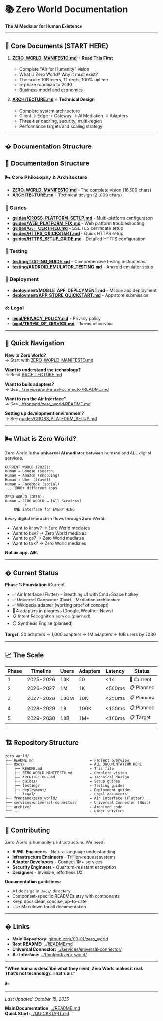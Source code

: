 # 📚 Zero World Documentation

**The AI Mediator for Human Existence**

---

## 🎯 Core Documents (START HERE)

1. **[ZERO_WORLD_MANIFESTO.md](./ZERO_WORLD_MANIFESTO.md)** ⭐ **Read This First**
   - Complete "Air for Humanity" vision
   - What is Zero World? Why it must exist?
   - The scale: 10B users, 1T req/s, 100% uptime
   - 5-phase roadmap to 2030
   - Business model and economics

2. **[ARCHITECTURE.md](./ARCHITECTURE.md)** ⭐ **Technical Design**
   - Complete system architecture
   - Client → Edge → Gateway → AI Mediation → Adapters
   - Three-tier caching, security, multi-region
   - Performance targets and scaling strategy

---

## � Documentation Structure

## 📂 Documentation Structure

### 🌬️ Core Philosophy & Architecture
- **[ZERO_WORLD_MANIFESTO.md](./ZERO_WORLD_MANIFESTO.md)** - The complete vision (16,500 chars)
- **[ARCHITECTURE.md](./ARCHITECTURE.md)** - Technical design (21,000 chars)

### 📖 Guides
- **[guides/CROSS_PLATFORM_SETUP.md](./guides/CROSS_PLATFORM_SETUP.md)** - Multi-platform configuration
- **[guides/WEB_PLATFORM_FIX.md](./guides/WEB_PLATFORM_FIX.md)** - Web platform troubleshooting
- **[guides/GET_CERTIFIED.md](./guides/GET_CERTIFIED.md)** - SSL/TLS certificate setup
- **[guides/HTTPS_QUICKSTART.md](./guides/HTTPS_QUICKSTART.md)** - Quick HTTPS setup
- **[guides/HTTPS_SETUP_GUIDE.md](./guides/HTTPS_SETUP_GUIDE.md)** - Detailed HTTPS configuration

### 🧪 Testing
- **[testing/TESTING_GUIDE.md](./testing/TESTING_GUIDE.md)** - Comprehensive testing instructions
- **[testing/ANDROID_EMULATOR_TESTING.md](./testing/ANDROID_EMULATOR_TESTING.md)** - Android emulator setup

### 🚀 Deployment
- **[deployment/MOBILE_APP_DEPLOYMENT.md](./deployment/MOBILE_APP_DEPLOYMENT.md)** - Mobile app deployment
- **[deployment/APP_STORE_QUICKSTART.md](./deployment/APP_STORE_QUICKSTART.md)** - App store submission

### ⚖️ Legal
- **[legal/PRIVACY_POLICY.md](./legal/PRIVACY_POLICY.md)** - Privacy policy
- **[legal/TERMS_OF_SERVICE.md](./legal/TERMS_OF_SERVICE.md)** - Terms of service

---

## 🎯 Quick Navigation

**New to Zero World?**  
→ Start with [ZERO_WORLD_MANIFESTO.md](./ZERO_WORLD_MANIFESTO.md)

**Want to understand the technology?**  
→ Read [ARCHITECTURE.md](./ARCHITECTURE.md)

**Want to build adapters?**  
→ See [../services/universal-connector/README.md](../services/universal-connector/README.md)

**Want to run the Air Interface?**  
→ See [../frontend/zero_world/README.md](../frontend/zero_world/README.md)

**Setting up development environment?**  
→ See [guides/CROSS_PLATFORM_SETUP.md](./guides/CROSS_PLATFORM_SETUP.md)

---

## 🌬️ What is Zero World?

Zero World is the **universal AI mediator** between humans and ALL digital services.

```
CURRENT WORLD (2025):
Human → Google (search)
Human → Amazon (shopping)  
Human → Uber (travel)
Human → Facebook (social)
... 1000+ different apps

ZERO WORLD (2030):
Human → ZERO WORLD → [All Services]
         ↑
    ONE interface for EVERYTHING
```

Every digital interaction flows through Zero World:
- Want to know? → Zero World mediates
- Want to buy? → Zero World mediates
- Want to go? → Zero World mediates
- Want to talk? → Zero World mediates

**Not an app. AIR.**

---

## � Current Status

**Phase 1: Foundation** (Current)
- ✅ Air Interface (Flutter) - Breathing UI with Cmd+Space hotkey
- ✅ Universal Connector (Rust) - Mediation architecture
- ✅ Wikipedia adapter (working proof of concept)
- 🔄 4 adapters in progress (Google, Weather, News)
- 📋 Intent Recognition service (planned)
- 📋 Synthesis Engine (planned)

**Target:** 50 adapters → 1,000 adapters → 1M adapters → 10B users by 2030

---

## 📈 The Scale

| Phase | Timeline | Users | Adapters | Latency | Status |
|-------|----------|-------|----------|---------|--------|
| 1 | 2025-2026 | 10K | 50 | <1s | 🔄 Current |
| 2 | 2026-2027 | 1M | 1K | <500ms | 📋 Planned |
| 3 | 2027-2028 | 100M | 10K | <250ms | 📋 Planned |
| 4 | 2028-2029 | 1B | 100K | <150ms | 📋 Planned |
| 5 | 2029-2030 | 10B | 1M+ | <100ms | 📋 Target |

---

## 🏗️ Repository Structure

```
zero_world/
├── README.md                          ← Project overview
├── docs/                              ← ALL DOCUMENTATION HERE
│   ├── README.md                      ← This file
│   ├── ZERO_WORLD_MANIFESTO.md        ← Complete vision
│   ├── ARCHITECTURE.md                ← Technical design
│   ├── guides/                        ← Setup guides
│   ├── testing/                       ← Testing guides
│   ├── deployment/                    ← Deployment guides
│   └── legal/                         ← Legal documents
├── frontend/zero_world/               ← Air Interface (Flutter)
├── services/universal-connector/      ← Universal Connector (Rust)
├── archive/                           ← Archived code
└── ...                                ← Other services
```

---

## 🤝 Contributing

Zero World is humanity's infrastructure. We need:

- **AI/ML Engineers** - Natural language understanding
- **Infrastructure Engineers** - Trillion-request systems
- **Adapter Developers** - Connect 1M+ services
- **Security Engineers** - Quantum-resistant encryption
- **Designers** - Invisible, effortless UX

**Documentation guidelines:**
- All docs go in `docs/` directory
- Component-specific READMEs stay with components
- Keep docs clear, concise, up-to-date
- Use Markdown for all documentation

---

## � Links

- **Main Repository:** [github.com/00-01/zero_world](https://github.com/00-01/zero_world)
- **Root README:** [../README.md](../README.md)
- **Universal Connector:** [../services/universal-connector/](../services/universal-connector/)
- **Air Interface:** [../frontend/zero_world/](../frontend/zero_world/)

---

**"When humans describe what they need, Zero World makes it real.  
That's not technology. That's air."**

🌬️

---

*Last Updated: October 15, 2025*

**Main Documentation:** [../README.md](../README.md)  
**Quick Start:** [../QUICKSTART.md](../QUICKSTART.md)
